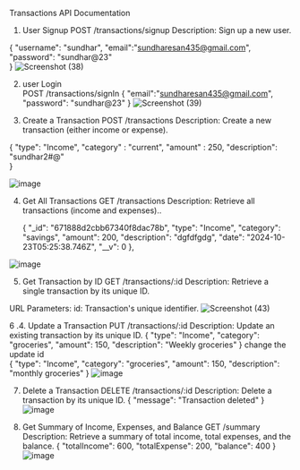 Transactions API Documentation

1. User Signup
POST /transactions/signup
Description:
Sign up a new user.

{
    "username": "sundhar", 
    "email":"sundharesan435@gmail.com", 
    "password": "sundhar@23"   
}
![Screenshot (38)](https://github.com/user-attachments/assets/feda84ed-55a8-4947-a812-58e72393de9b)

 
2. user Login  
POST /transactions/signIn
{
    "email":"sundharesan435@gmail.com", 
    "password": "sundhar@23" 
}
![Screenshot (39)](https://github.com/user-attachments/assets/421db9e1-4b62-416a-a3b8-80c2a9fab6b7)

3. Create a Transaction
POST /transactions
Description:
Create a new transaction (either income or expense).

{
    "type": "Income", 
    "category" : "current", 
    "amount" : 250, 
    "description": "sundhar2#@"   
}

![image](https://github.com/user-attachments/assets/a3a6ea39-3aff-4181-85bd-af7c1ff653e5)


 4. Get All Transactions
GET /transactions
Description:
Retrieve all transactions (income and expenses)..

    {
        "_id": "671888d2cbb67340f8dac78b",
        "type": "Income",
        "category": "savings",
        "amount": 200,
        "description": "dgfdfgdg",
        "date": "2024-10-23T05:25:38.746Z",
        "__v": 0
    },

 ![image](https://github.com/user-attachments/assets/690adf8c-5b6c-4e4c-980e-2dfadfc33ebb)

5. Get Transaction by ID
GET /transactions/:id
Description:
Retrieve a single transaction by its unique ID.

URL Parameters:
id: Transaction's unique identifier.
![Screenshot (43)](https://github.com/user-attachments/assets/d551fa4c-daba-40c0-8905-327d1e9231e6)

6 .4. Update a Transaction
PUT /transactions/:id
Description:
Update an existing transaction by its unique ID.
{
    "type": "Income",
    "category": "groceries",
    "amount": 150,
    "description": "Weekly groceries"
}
change the update id  
{
    "type": "Income",
    "category": "groceries",
    "amount": 150,
    "description": "monthly groceries"
}
![image](https://github.com/user-attachments/assets/6be2e4ee-c502-40af-9931-3b561ccc9412)

7.  Delete a Transaction
DELETE /transactions/:id
Description:
Delete a transaction by its unique ID.
{
    "message": "Transaction deleted"
}
![image](https://github.com/user-attachments/assets/c3643eeb-e240-4d81-aaa6-df812a6d4cf2)

8.  Get Summary of Income, Expenses, and Balance
GET /summary
Description:
Retrieve a summary of total income, total expenses, and the balance.
{
    "totalIncome": 600,
    "totalExpense": 200,
    "balance": 400
}
![image](https://github.com/user-attachments/assets/0c0733b6-c717-4b56-8117-7734a053e821)
